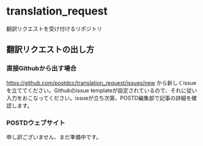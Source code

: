 # translation_request
翻訳リクエストを受け付けるリポジトリ

## 翻訳リクエストの出し方

### 直接Githubから出す場合
https://github.com/postdcc/translation_request/issues/new から新しくissueを立ててください。Githubのissue templateが設定されているので、それに従い入力をおこなってください。issueが立ち次第、POSTD編集部で記事の詳細を確認します。

### POSTDウェブサイト
申し訳ございません、まだ準備中です。